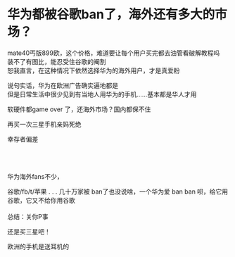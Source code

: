 # 华为都被谷歌ban了，海外还有多大的市场？


mate40丐版899欧，这个价格，难道要让每个用户买完都去油管看破解教程吗<br />
装不了有图比，能忍受住谷歌的阉割<br />
恕我直言，在这种情况下依然选择华为的海外用户，才是真爱粉<img id="aimg_AlxA4" onclick="zoom(this, this.src, 0, 0, 0)" class="zoom" src="https://cdn.jsdelivr.net/gh/hishis/forum-master/public/images/patch.gif" onmouseover="img_onmouseoverfunc(this)" onload="thumbImg(this)" border="0" alt="" />

说句实话，华为在欧洲广告确实遍地都是<br />
但是日常生活中很少见到有当地人用华为的手机……基本都是华人才用

软硬件都game over 了，还海外市场？国内都保不住

再买一次三星手机亲妈死绝

幸存者偏差<br />
<br />
<br />
&nbsp; &nbsp;&nbsp; &nbsp;&nbsp; &nbsp;&nbsp; &nbsp;&nbsp; &nbsp;&nbsp; &nbsp; <br />


华为海外fans不少，

谷歌/fb/t/苹果 . . . 几十万家被 ban了也没说啥，一个华为爱 ban ban 呗，给它用谷歌，它又不给你用谷歌<br />
<br />
总结：关你P事<br />


还是买三星吧！

欧洲的手机是送耳机的<img id="aimg_V58z8" onclick="zoom(this, this.src, 0, 0, 0)" class="zoom" src="https://cdn.jsdelivr.net/gh/hishis/forum-master/public/images/patch.gif" onmouseover="img_onmouseoverfunc(this)" onload="thumbImg(this)" border="0" alt="" />
